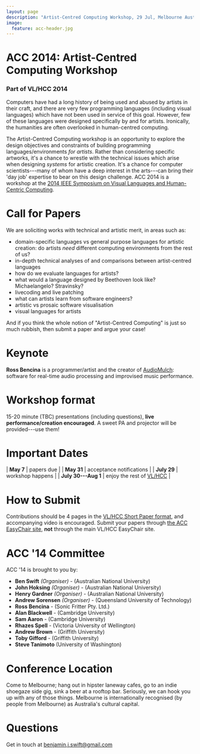 ```yaml
---
layout: page
description: "Artist-Centred Computing Workshop, 29 Jul, Melbourne Australia - part of VL/HCC 2014"
image:
  feature: acc-header.jpg
---
```


# ACC 2014: Artist-Centred Computing Workshop

### Part of VL/HCC 2014

Computers have had a long history of being used and abused by artists
in their craft, and there are very few programming languages
(including visual languages) which have not been used in service of
this goal. However, few of these languages were designed specifically
by and for artists. Ironically, the humanities are often overlooked in
human-centred computing.

The Artist-Centred Computing workshop is an opportunity to explore the
design objectives and constraints of building programming
languages/environments *for artists*. Rather than considering specific
artworks, it's a chance to wrestle with the technical issues which
arise when designing *systems* for artistic creation. It's a chance
for computer scientists---many of whom have a deep interest in the
arts---can bring their 'day job' expertise to bear on this design
challenge. ACC 2014 is a workshop at the
[2014 IEEE Symposium on Visual Languages and Human-Centric Computing](https://sites.google.com/site/vlhcc2014/).

# Call for Papers

We are soliciting works with technical and artistic merit, in areas
such as:

- domain-specific languages vs general purpose languages for artistic
  creation: do artists *need* different computing environments from
  the rest of us?
- in-depth technical analyses of and comparisons between
  artist-centred languages
- how do we evaluate languages for artists?
- what would a language designed by Beethoven look like?
  Michaelangelo? Stravinsky?
- livecoding and live patching
- what can artists learn from software engineers?
- artistic vs prosaic software visualisation
- visual languages for artists

And if you think the whole notion of "Artist-Centred Computing" is
just so much rubbish, then submit a paper and argue your case!

# Keynote

**Ross Bencina** is a programmer/artist and the creator of
  [AudioMulch](http://www.audiomulch.com): software for real-time audio
  processing and improvised music performance.
  
# Workshop format

15-20 minute (TBC) presentations (including questions), **live
performance/creation encouraged**. A sweet PA and projector will be
provided---use them!

# Important Dates

| **May 7** | papers due |
| **May 31** | acceptance notifications |
| **July 29** | workshop happens |
| **July 30---Aug 1** | enjoy the rest of [VL/HCC](https://sites.google.com/site/vlhcc2014/) |

# How to Submit

Contributions should be 4 pages in the
[VL/HCC Short Paper format](http://www.ieee.org/conferences_events/conferences/publishing/templates.html),
and accompanying video is encouraged. Submit your papers through
[the ACC EasyChair site](https://www.easychair.org/conferences/?conf=acc14),
**not** through the main VL/HCC EasyChair site.

<!-- *TBC* The accepted papers will be published and indexed as an IEEE -->
<!--  Workshop Proceedings. -->

# ACC '14 Committee

ACC '14 is brought to you by:

- **Ben Swift** *(Organiser)* - (Australian National University)
- **John Hoksing** *(Organiser)* - (Australian National University)
- **Henry Gardner** *(Organiser)* - (Australian National University)
- **Andrew Sorensen** *(Organiser)* - (Queensland University of Technology)
- **Ross Bencina** - (Sonic Fritter Pty. Ltd.)
- **Alan Blackwell** - (Cambridge University)
- **Sam Aaron** - (Cambridge University)
- **Rhazes Spell** - (Victoria University of Wellington)
- **Andrew Brown** - (Griffith University)
- **Toby Gifford** - (Griffith University)
- **Steve Tanimoto** (University of Washington)

# Conference Location

Come to Melbourne; hang out in hipster laneway cafes, go to an indie
shoegaze side gig, sink a beer at a rooftop bar. Seriously, we can
hook you up with any of those things. Melbourne is internationally
recognised (by people from Melbourne) as Australia's cultural capital.

# Questions

Get in touch at [benjamin.j.swift@gmail.com](mailto:benjamin.j.swift@gmail.com)
